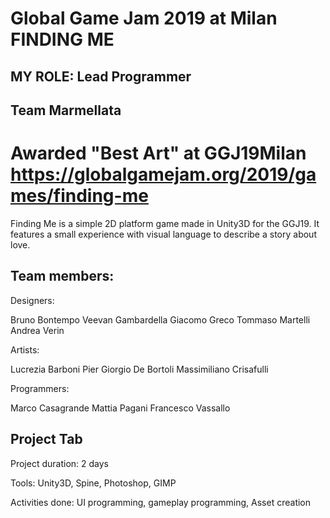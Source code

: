 # Global Game Jam 2019 at Milan   FINDING ME

## MY ROLE: Lead Programmer

## Team Marmellata

# Awarded "Best Art" at GGJ19Milan https://globalgamejam.org/2019/games/finding-me

Finding Me is a simple 2D platform game made in Unity3D for the GGJ19.
It features a small experience with visual language to describe a story about love.

## Team members:

Designers:

Bruno Bontempo
Veevan Gambardella
Giacomo Greco
Tommaso Martelli
Andrea Verin

Artists:

Lucrezia Barboni
Pier Giorgio De Bortoli
Massimiliano Crisafulli

Programmers:

Marco Casagrande
Mattia Pagani
Francesco Vassallo

## Project Tab

Project duration: 2 days

Tools: Unity3D, Spine, Photoshop, GIMP

Activities done: UI programming, gameplay programming, Asset creation
